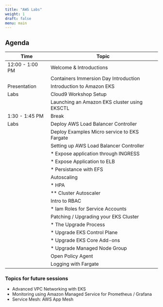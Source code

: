 ```yaml
---
title: "AWS Labs"
weight: 1
draft: false
menu: main
---
```


## Agenda

|  Time            | Topic                                              |
| ---              | ---                                                |
| 12:00 -  1:00 PM | Welcome & Introductions                            |
|                  | Containers Immersion Day Introduction              |
| Presentation     | Introduction to Amazon EKS                         |
| Labs             | Cloud9 Workshop Setup                              |
|                  | Launching an Amazon EKS cluster using EKSCTL       |
| 1:30 -  1:45 PM  | Break                                              |
| Labs             | Deploy AWS Load Balancer Controller                |
|                  | Deploy Examples Micro service to EKS Fargate       |
|                  | Setting up AWS Load Balancer Controller            |
|                  | * Expose application through INGRESS               |
|                  | * Expose Application to ELB                        |
|                  | * Persistance with EFS                             |
|                  | Autoscaling                                        |
|                  | * HPA                                              |
|                  | ** Cluster Autoscaler                              |
|                  | Intro to RBAC                                      |
|                  | * Iam Roles for Service Accounts                   |
|                  | Patching / Upgrading your EKS Cluster              |
|                  | * The Upgrade Process                              |
|                  | * Upgrade EKS Control Plane                        |
|                  | * Upgrade EKS Core Add-ons                         |
|                  | * Upgrade Managed Node Group                       |
|                  | Open Policy Agent                                  |
|                  | Logging with Fargate                               |

### Topics for future sessions

* Advanced VPC Networking with EKS
* Monitoring using Amazon Managed Service for Prometheus / Grafana
* Service Mesh: AWS App Mesh
